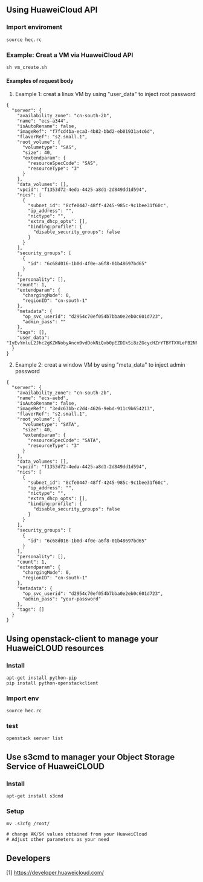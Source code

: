
## Using HuaweiCloud API
### Import enviroment
```
source hec.rc
```
### Example: Creat a VM via HuaweiCloud API
``` 
sh vm_create.sh 
```

#### Examples of request body

1. Example 1: creat a linux VM by using "user_data" to inject root password 
```
{
  "server": {
    "availability_zone": "cn-south-2b",
    "name": "ecs-a344",
    "isAutoRename": false,
    "imageRef": "f7fcd4ba-eca3-4b82-bbd2-eb01931a4c6d",
    "flavorRef": "s2.small.1",
    "root_volume": {
      "volumetype": "SAS",
      "size": 40,
      "extendparam": {
        "resourceSpecCode": "SAS",
        "resourceType": "3"
      }
    },
    "data_volumes": [],
    "vpcid": "f1353d72-4eda-4425-a8d1-2d849dd1d594",
    "nics": [
      {
        "subnet_id": "8cfe0447-48ff-4245-985c-9c1bee31f60c",
        "ip_address": "",
        "nictype": "",
        "extra_dhcp_opts": [],
        "binding:profile": {
          "disable_security_groups": false
        }
      }
    ],
    "security_groups": [
      {
        "id": "6c68d016-1b0d-4f0e-a6f8-01b48697bd65"
      }
    ],
    "personality": [],
    "count": 1,
    "extendparam": {
      "chargingMode": 0,
      "regionID": "cn-south-1"
    },
    "metadata": {
      "op_svc_userid": "d2954c70ef054b7bba0e2eb0c601d723",
      "admin_pass": ""
    },
    "tags": [],
    "user_data": "IyEvYmluL2Jhc2gKZWNobyAncm9vdDokNiQxb0pEZDIkSi8zZGcycHZrYTBYTXVLeFB2NFYudC90dk9XYkNmOUZrLklPYXF6cFUyemw4WnN5Ty9yOUhWNTRmekExZFlCRk1IN1l3ZFZrQU15Lk4xbHhwSVo0UTEnIHwgY2hwYXNzd2QgLWU7"
  }
}
```

2. Example 2: creat a window VM by using "meta_data" to inject admin password 

```
{
  "server": {
    "availability_zone": "cn-south-2b",
    "name": "ecs-aebd",
    "isAutoRename": false,
    "imageRef": "3edc63bb-c2d4-4626-9ebd-911c9b654213",
    "flavorRef": "s2.small.1",
    "root_volume": {
      "volumetype": "SATA",
      "size": 40,
      "extendparam": {
        "resourceSpecCode": "SATA",
        "resourceType": "3"
      }
    },
    "data_volumes": [],
    "vpcid": "f1353d72-4eda-4425-a8d1-2d849dd1d594",
    "nics": [
      {
        "subnet_id": "8cfe0447-48ff-4245-985c-9c1bee31f60c",
        "ip_address": "",
        "nictype": "",
        "extra_dhcp_opts": [],
        "binding:profile": {
          "disable_security_groups": false
        }
      }
    ],
    "security_groups": [
      {
        "id": "6c68d016-1b0d-4f0e-a6f8-01b48697bd65"
      }
    ],
    "personality": [],
    "count": 1,
    "extendparam": {
      "chargingMode": 0,
      "regionID": "cn-south-1"
    },
    "metadata": {
      "op_svc_userid": "d2954c70ef054b7bba0e2eb0c601d723",
      "admin_pass": "your-password"
    },
    "tags": []
  }
}
```

## Using openstack-client to manage your HuaweiCLOUD resources 
### Install
``` 
apt-get install python-pip
pip install python-openstackclient
```
### Import env
``` 
source hec.rc
```

### test
``` 
openstack server list
```

## Use s3cmd to manager your Object Storage Service of HuaweiCLOUD
### Install
```
apt-get install s3cmd
```
### Setup
```
mv .s3cfg /root/

# change AK/SK values obtained from your HuaweiCloud
# Adjust other parameters as your need
```


## Developers
[1] <https://developer.huaweicloud.com/>



